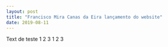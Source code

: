 ```yaml
---
layout: post
title: "Francisco Mira Canas da Eira lançamento do website"
date: 2019-08-11
---
```


Text de teste 1 2 3 1  2 3 
